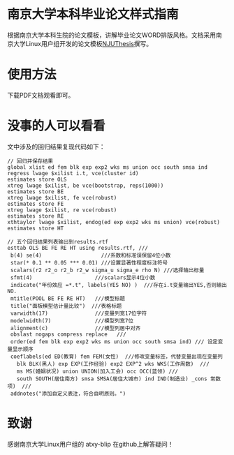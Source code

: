 # 南京大学本科毕业论文样式指南
根据南京大学本科生院的论文模板，讲解毕业论文WORD排版风格。文档采用南京大学Linux用户组开发的论文模板[NJUThesis](https://github.com/nju-lug/NJUThesis)撰写。

# 使用方法
下载PDF文档观看即可。

# 没事的人可以看看

文中涉及的回归结果复现代码如下：

```
// 回归并保存结果
global xlist ed fem blk exp exp2 wks ms union occ south smsa ind
regress lwage $xilist i.t, vce(cluster id)
estimates store OLS
xtreg lwage $xilist, be vce(bootstrap, reps(1000))
estimates store BE
xtreg lwage $xilist, fe vce(robust)
estimates store FE
xtreg lwage $xilist, re vce(robust)
estimates store RE
xthtaylor lwage $xilist, endog(ed exp exp2 wks ms union) vce(robust)
estimates store HT

// 五个回归结果列表输出到results.rtf
esttab OLS BE FE RE HT using results.rtf, ///
 b(4) se(4)                   ///系数和标准误保留4位小数
 star(* 0.1 ** 0.05 *** 0.01) ///设置显著性程度标注符号
 scalars(r2 r2_o r2_b r2_w sigma_u sigma_e rho N) ///选择输出标量
 sfmt(4)                    ///scalars显示4位小数
 indicate("年份效应 =*.t", labels(YES NO) )  ///存在i.t变量输出YES,否则输出NO.
 mtitle(POOL BE FE RE HT)   ///模型标题
 title("面板模型估计量比较")  ///表格标题
 varwidth(17)               ///变量列宽17位字符
 modelwidth(7)              ///模型列宽7位
 alignment(c)               ///模型列居中对齐
 obslast nogaps compress replace   ///
 order(ed fem blk exp exp2 wks ms union occ south smsa ind) /// 设定变量显示顺序
 coeflabels(ed ED(教育) fem FEM(女性)  ///修改变量标签，代替变量出现在变量列
   blk BLK(黑人) exp EXP(工作经验) exp2 EXP^2 wks WKS(工作周数)  ///
   ms MS(婚姻状况) union UNION(加入工会) occ OCC(蓝领) ///
   south SOUTH(居住南方) smsa SMSA(居住大城市) ind IND(制造业) _cons 常数项)  ///
 addnotes("添加自定义表注，符合自明原则。")
 ```



# 致谢

感谢南京大学Linux用户组的 atxy-blip 在github上解答疑问！


